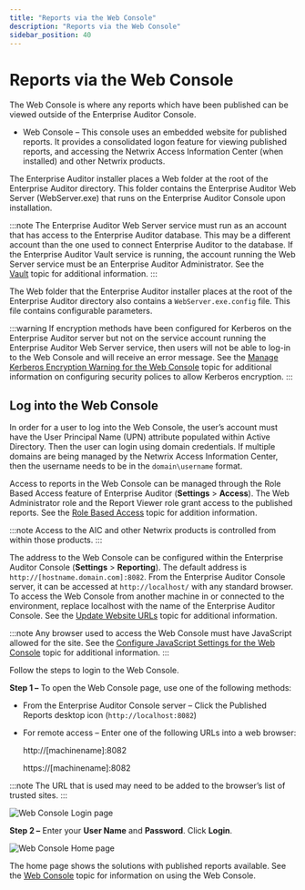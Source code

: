 ```yaml
---
title: "Reports via the Web Console"
description: "Reports via the Web Console"
sidebar_position: 40
---
```


# Reports via the Web Console

The Web Console is where any reports which have been published can be viewed outside of the
Enterprise Auditor Console.

- Web Console – This console uses an embedded website for published reports. It provides a
  consolidated logon feature for viewing published reports, and accessing the Netwrix Access
  Information Center (when installed) and other Netwrix products.

The Enterprise Auditor installer places a Web folder at the root of the Enterprise Auditor
directory. This folder contains the Enterprise Auditor Web Server (WebServer.exe) that runs on the
Enterprise Auditor Console upon installation.

:::note
The Enterprise Auditor Web Server service must run as an account that has access to the
Enterprise Auditor database. This may be a different account than the one used to connect Enterprise
Auditor to the database. If the Enterprise Auditor Vault service is running, the account running the
Web Server service must be an Enterprise Auditor Administrator. See the
[Vault](/docs/accessanalyzer/11.6/admin/settings/application/vault.md) topic
for additional information.
:::


The Web folder that the Enterprise Auditor installer places at the root of the Enterprise Auditor
directory also contains a `WebServer.exe.config` file. This file contains configurable parameters.

:::warning
If encryption methods have been configured for Kerberos on the Enterprise Auditor
server but not on the service account running the Enterprise Auditor Web Server service, then users
will not be able to log-in to the Web Console and will receive an error message. See the
[Manage Kerberos Encryption Warning for the Web Console](/docs/accessanalyzer/11.6/install/application/reports/kerberosencryption.md)
topic for additional information on configuring security polices to allow Kerberos encryption.
:::


## Log into the Web Console

In order for a user to log into the Web Console, the user’s account must have the User Principal
Name (UPN) attribute populated within Active Directory. Then the user can login using domain
credentials. If multiple domains are being managed by the Netwrix Access Information Center, then
the username needs to be in the `domain\username` format.

Access to reports in the Web Console can be managed through the Role Based Access feature of
Enterprise Auditor (**Settings** > **Access**). The Web Administrator role and the Report Viewer
role grant access to the published reports. See the
[Role Based Access](/docs/accessanalyzer/11.6/admin/settings/access/rolebased/overview.md)
topic for addition information.

:::note
Access to the AIC and other Netwrix products is controlled from within those products.
:::


The address to the Web Console can be configured within the Enterprise Auditor Console
(**Settings** > **Reporting**). The default address is `http://[hostname.domain.com]:8082`. From the
Enterprise Auditor Console server, it can be accessed at `http://localhost/` with any standard
browser. To access the Web Console from another machine in or connected to the environment, replace
localhost with the name of the Enterprise Auditor Console. See the
[Update Website URLs](/docs/accessanalyzer/11.6/install/application/reports/secure.md#update-website-urls)
topic for additional information.

:::note
Any browser used to access the Web Console must have JavaScript allowed for the site. See
the
[Configure JavaScript Settings for the Web Console](/docs/accessanalyzer/11.6/admin/settings/reporting.md#configure-javascript-settings-for-the-web-console)
topic for additional information.
:::


Follow the steps to login to the Web Console.

**Step 1 –** To open the Web Console page, use one of the following methods:

- From the Enterprise Auditor Console server – Click the Published Reports desktop icon
  (`http://localhost:8082`)
- For remote access – Enter one of the following URLs into a web browser:

    http://[machinename]:8082

    https://[machinename]:8082

:::note
The URL that is used may need to be added to the browser’s list of trusted sites.
:::


![Web Console Login page](/img/product_docs/accessanalyzer/11.6/install/application/reports/webconsolelogin.webp)

**Step 2 –** Enter your **User Name** and **Password**. Click **Login**.

![Web Console Home page](/img/product_docs/accessanalyzer/11.6/install/application/reports/webconsolehome.webp)

The home page shows the solutions with published reports available. See the
[Web Console](/docs/accessanalyzer/11.6/admin/report/view.md#web-console)
topic for information on using the Web Console.

